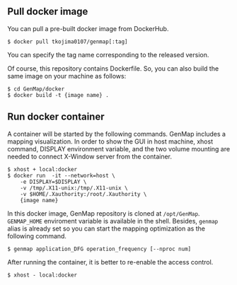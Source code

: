 ## Pull docker image
You can pull a pre-built docker image from DockerHub.
```
$ docker pull tkojima0107/genmap[:tag]
```
You can specify the tag name corresponding to the released version.

Of course, this repository contains Dockerfile.
So, you can also build the same image on your machine as follows:
```
$ cd GenMap/docker
$ docker build -t {image name} .
```

## Run docker container

A container will be started by the following commands.
GenMap includes a mapping visualization.
In order to show the GUI in host machine,
xhost command, DISPLAY environment variable, and the two volume mounting are needed to connect X-Window server from the container.

```
$ xhost + local:docker
$ docker run  -it --network=host \
	-e DISPLAY=$DISPLAY \
	-v /tmp/.X11-unix:/tmp/.X11-unix \
	-v $HOME/.Xauthority:/root/.Xauthority \
	{image name}
```
In this docker image, GenMap repository is cloned at `/opt/GenMap`.
`GENMAP_HOME` enviroment variable is available in the shell.
Besides, `genmap` alias is already set so you can start the mapping optimization as the following command.

```
$ genmap application_DFG operation_frequency [--nproc num]
```

After running the container, it is better to re-enable the access control.
```
$ xhost - local:docker
```


